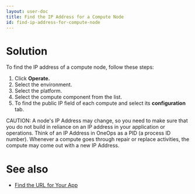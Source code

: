 ```yaml
---
layout: user-doc
title: Find the IP Address for a Compute Node
id: find-ip-address-for-compute-node
---
```


# Solution

To find the IP address of a compute node, follow these steps:


1. Click **Operate.**
2. Select the environment.
3. Select the platform.
4. Select the compute component from the list.
5. To find the public IP field of each compute and select its **configuration** tab.

CAUTION: A node's IP Address may change, so you need to make sure that you do not build in reliance on an IP address in your application or operations. Think of an IP Address in OneOps as a PID (a process ID number). Whenever a compute goes through repair or replace activities, the compute may come out with a new IP Address.

# See also

* <a href="/documentation/user/testing/index.html">Find the URL for Your App</a>